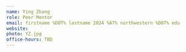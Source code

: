 ```yaml
---
name: Ying Zhang
role: Peer Mentor
email: firstname %D0T% lastname 2024 %AT% northwestern %D0T% edu
website: 
photo: YZ.jpg
office-hours: TBD
---
```


